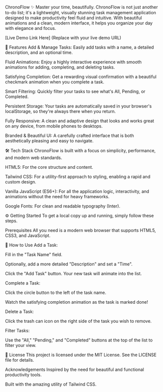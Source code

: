 ChronoFlow ✨
Master your time, beautifully.
ChronoFlow is not just another to-do list; it's a lightweight, visually stunning task management application designed to make productivity feel fluid and intuitive. With beautiful animations and a clean, modern interface, it helps you organize your day with elegance and focus.

[Live Demo Link Here] (Replace with your live demo URL)

🚀 Features
Add & Manage Tasks: Easily add tasks with a name, a detailed description, and an optional time.

Fluid Animations: Enjoy a highly interactive experience with smooth animations for adding, completing, and deleting tasks.

Satisfying Completion: Get a rewarding visual confirmation with a beautiful checkmark animation when you complete a task.

Smart Filtering: Quickly filter your tasks to see what's All, Pending, or Completed.

Persistent Storage: Your tasks are automatically saved in your browser's localStorage, so they're always there when you return.

Fully Responsive: A clean and adaptive design that looks and works great on any device, from mobile phones to desktops.

Branded & Beautiful UI: A carefully crafted interface that is both aesthetically pleasing and easy to navigate.

🛠️ Tech Stack
ChronoFlow is built with a focus on simplicity, performance, and modern web standards.

HTML5: For the core structure and content.

Tailwind CSS: For a utility-first approach to styling, enabling a rapid and custom design.

Vanilla JavaScript (ES6+): For all the application logic, interactivity, and animations without the need for heavy frameworks.

Google Fonts: For clean and readable typography (Inter).

⚙️ Getting Started
To get a local copy up and running, simply follow these steps.

Prerequisites
All you need is a modern web browser that supports HTML5, CSS3, and JavaScript.


📖 How to Use
Add a Task:

Fill in the "Task Name" field.

Optionally, add a more detailed "Description" and set a "Time".

Click the "Add Task" button. Your new task will animate into the list.

Complete a Task:

Click the circle button to the left of the task name.

Watch the satisfying completion animation as the task is marked done!

Delete a Task:

Click the trash can icon on the right side of the task you wish to remove.

Filter Tasks:

Use the "All," "Pending," and "Completed" buttons at the top of the list to filter your view.

📄 License
This project is licensed under the MIT License. See the LICENSE file for details.

Acknowledgements
Inspired by the need for beautiful and functional productivity tools.

Built with the amazing utility of Tailwind CSS.
